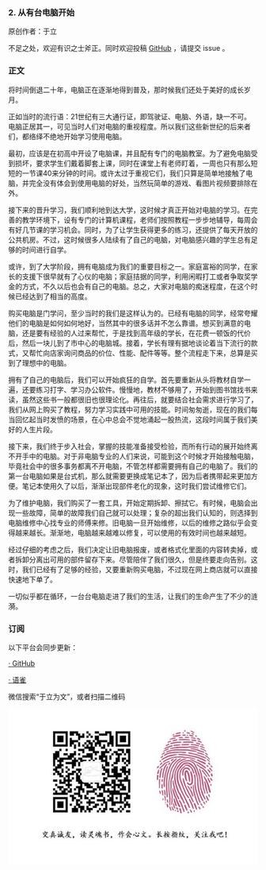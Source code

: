 
### 2. 从有台电脑开始

原创作者：于立

不足之处，欢迎有识之士斧正。同时欢迎投稿 [GitHub](https://github.com/shxingzhe/Internet) ，请提交 issue 。

### 正文

将时间倒退二十年，电脑正在逐渐地得到普及，那时候我们还处于美好的成长岁月。

正如当时的流行语：21世纪有三大通行证，即驾驶证、电脑、外语，缺一不可。电脑正居其一，可见当时人们对电脑的重视程度。所以我们这些新世纪的后来者们，都络绎不绝地开始学习使用电脑。

最初，应该是在初高中开设了电脑课，并且配有专门的电脑教室。为了避免电脑受到损坏，要求学生们戴着脚套上课，同时在课堂上有老师盯着，一周也只有那么短短的一节课40来分钟的时间。或许太过于重视它们，我们只算是简单地接触了电脑，并完全没有体会到使用电脑的好处，当然玩简单的游戏、看图片视频要排除在外。

接下来的晋升学习，我们顺利地到达大学，这时候才真正开始对电脑的学习。在完善的教学环境下，设有专门的计算机课程，老师们按照教程一步步地辅导，每周会有好几节课的学习机会。同时，为了让学生获得更多的练习，还提供了每天开放的公共机房。不过，这时候很多人陆续有了自己的电脑，对电脑感兴趣的学生总有足够的时间进行自学。

或许，到了大学阶段，拥有电脑成为我们的重要目标之一。家庭富裕的同学，在家长的支援下很早就有了心仪的电脑；家庭拮据的同学，利用闲暇打工或者争取奖学金的方式，不久以后也会有自己的电脑。总之，大家对电脑的痴迷程度，在这个时候已经达到了相当的高度。

购买电脑是门学问，至少当时的我们是这样认为的。已经有电脑的同学，经常夸耀他们的电脑是如何如何地好，当然其中的很多话并不怎么靠谱。想买到满意的电脑，还是要有经验的人过来帮忙，于是找到高年级的学长，在花费一顿饭的代价后，然后一块儿到了市中心的电脑城。接着，学长有理有据地谈论着当下流行的款式，又帮忙向店家询问商品的价位、性能、配件等等。整个流程走下来，总算是买到了理想中的电脑。

拥有了自己的电脑后，我们可以开始疯狂的自学。首先要重新从头将教材自学一遍，还要练习打字、学习办公软件。慢慢地，教材不够用了，开始到图书馆找书来读，虽然这些书一般都很旧也很理论化。再往后，就要结合社会需求进行学习了，我们从网上购买了教程，努力学习实践中可用的技能。时间匆匆逝，现在的我们每当回忆起当时发愤的场景，在心中总会不觉地涌起一股热流，这段时间属于我们美好的人生片段。

接下来，我们终于步入社会，掌握的技能准备接受检验，而所有行动的展开始终离不开手中的电脑。对于非电脑专业的人们来说，可能到这个时候才开始接触电脑，毕竟社会中的很多事务都离不开电脑，不管怎样都需要拥有自己的电脑了。我们的第一台电脑如果是台式机，那么就需要更换成笔记本了，因为后者携带起来更加方便。笔记本使用久了以后，渐渐出现部件老化的现象，这时我们尝试维修它们。

为了维护电脑，我们购买了一套工具，开始定期拆卸、擦拭它。有时候，电脑会出现一些故障，简单的故障我们自己就可以处理；复杂的超出我们认知的，则选择到电脑维修中心找专业的师傅来修。旧电脑一旦开始维修，以后的维修之路似乎会变得越来越长。渐渐地，电脑越来越难以修复，可以使用的有效时间也越来越短。

经过仔细的考虑之后，我们决定让旧电脑报废，或者格式化里面的内容转卖掉，或者拆卸分离出可用的部件留存下来。尽管陪伴了我们很久，但是终要走向告别。这时，我们已经有了足够的经验，又要重新购买电脑，不过现在网上商店就可以直接快速地下单了。

一切似乎都在循环，一台台电脑走进了我们的生活，让我们的生命产生了不少的涟漪。


### 订阅

以下平台会同步更新：

[· GitHub](https://github.com/shxingzhe/Internet)

[· 语雀](https://www.yuque.com/yuli/internet)

微信搜索“于立为文”，或者扫描二维码

![](./wechat-mp.jpg)
